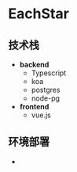 # EachStar

## 技术栈
* **backend**
  * Typescript
  * koa
  * postgres
  * node-pg
* **frontend**
  * vue.js 
## 环境部署

* 